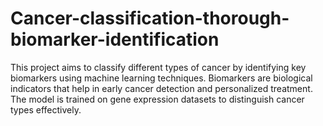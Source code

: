 # Cancer-classification-thorough-biomarker-identification
This project aims to classify different types of cancer by identifying key biomarkers using machine learning techniques. Biomarkers are biological indicators that help in early cancer detection and personalized treatment. The model is trained on gene expression datasets to distinguish cancer types effectively.
